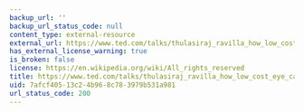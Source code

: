 ```yaml
---
backup_url: ''
backup_url_status_code: null
content_type: external-resource
external_url: https://www.ted.com/talks/thulasiraj_ravilla_how_low_cost_eye_care_can_be_world_class
has_external_license_warning: true
is_broken: false
license: https://en.wikipedia.org/wiki/All_rights_reserved
title: https://www.ted.com/talks/thulasiraj_ravilla_how_low_cost_eye_care_can_be_world_class
uid: 7afcf405-13c2-4b96-8c78-3979b531a981
url_status_code: 200
---
```

